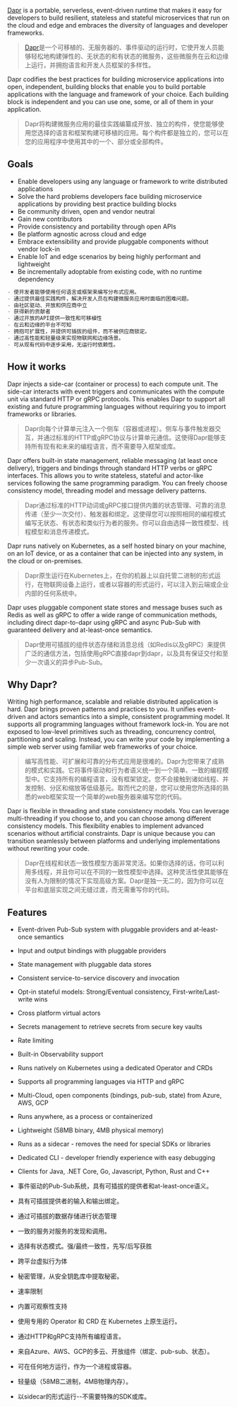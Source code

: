 [Dapr](https://github.com/dapr/dapr) is a portable, serverless, event-driven runtime that makes it easy for developers to build resilient, stateless and stateful microservices that run on the cloud and edge and embraces the diversity of languages and developer frameworks.

> [Dapr](https://github.com/dapr/dapr)是一个可移植的、无服务器的、事件驱动的运行时，它使开发人员能够轻松地构建弹性的、无状态的和有状态的微服务，这些微服务在云和边缘上运行，并拥抱语言和开发人员框架的多样性。


Dapr codifies the best practices for building microservice applications into open, independent, building blocks that enable you to build portable applications with the language and framework of your choice. Each building block is independent and you can use one, some, or all of them in your application.

> Dapr将构建微服务应用的最佳实践编纂成开放、独立的构件，使您能够使用您选择的语言和框架构建可移植的应用。每个构件都是独立的，您可以在您的应用程序中使用其中的一个、部分或全部构件。

## Goals
- Enable developers using any language or framework to write distributed applications
- Solve the hard problems developers face building microservice applications by providing best practice building blocks
- Be community driven, open and vendor neutral
- Gain new contributors
- Provide consistency and portability through open APIs
- Be platform agnostic across cloud and edge
- Embrace extensibility and provide pluggable components without vendor lock-in
- Enable IoT and edge scenarios by being highly performant and lightweight
- Be incrementally adoptable from existing code, with no runtime dependency


```go
- 使开发者能够使用任何语言或框架来编写分布式应用。
- 通过提供最佳实践构件，解决开发人员在构建微服务应用时面临的困难问题。
- 由社区驱动、开放和供应商中立
- 获得新的贡献者
- 通过开放的API提供一致性和可移植性
- 在云和边缘的平台不可知
- 拥抱可扩展性，并提供可插拔的组件，而不被供应商锁定。
- 通过高性能和轻量级来实现物联网和边缘场景。
- 可从现有代码中逐步采用，无运行时依赖性。
```

## How it works 
Dapr injects a side-car (container or process) to each compute unit. The side-car interacts with event triggers and communicates with the compute unit via standard HTTP or gRPC protocols. This enables Dapr to support all existing and future programming languages without requiring you to import frameworks or libraries.

> Dapr向每个计算单元注入一个侧车（容器或进程）。侧车与事件触发器交互，并通过标准的HTTP或gRPC协议与计算单元通信。这使得Dapr能够支持所有现有和未来的编程语言，而不需要导入框架或库。

Dapr offers built-in state management, reliable messaging (at least once delivery), triggers and bindings through standard HTTP verbs or gRPC interfaces. This allows you to write stateless, stateful and actor-like services following the same programming paradigm. You can freely choose consistency model, threading model and message delivery patterns.

> Dapr通过标准的HTTP动词或gRPC接口提供内置的状态管理、可靠的消息传递（至少一次交付）、触发器和绑定。这使得您可以按照相同的编程模式编写无状态、有状态和类似行为者的服务。你可以自由选择一致性模型、线程模型和消息传递模式。

Dapr runs natively on Kubernetes, as a self hosted binary on your machine, on an IoT device, or as a container that can be injected into any system, in the cloud or on-premises.

> Dapr原生运行在Kubernetes上，在你的机器上以自托管二进制的形式运行，在物联网设备上运行，或者以容器的形式运行，可以注入到云端或企业内部的任何系统中。

Dapr uses pluggable component state stores and message buses such as Redis as well as gRPC to offer a wide range of communication methods, including direct dapr-to-dapr using gRPC and async Pub-Sub with guaranteed delivery and at-least-once semantics.

> Dapr使用可插拔的组件状态存储和消息总线（如Redis以及gRPC）来提供广泛的通信方法，包括使用gRPC直接dapr到dapr，以及具有保证交付和至少一次语义的异步Pub-Sub。

## Why Dapr?
Writing high performance, scalable and reliable distributed application is hard. Dapr brings proven patterns and practices to you. It unifies event-driven and actors semantics into a simple, consistent programming model. It supports all programming languages without framework lock-in. You are not exposed to low-level primitives such as threading, concurrency control, partitioning and scaling. Instead, you can write your code by implementing a simple web server using familiar web frameworks of your choice.

> 编写高性能、可扩展和可靠的分布式应用是很难的。Dapr为您带来了成熟的模式和实践。它将事件驱动和行为者语义统一到一个简单、一致的编程模型中。它支持所有的编程语言，没有框架锁定。您不会接触到诸如线程、并发控制、分区和缩放等低级基元。取而代之的是，您可以使用您所选择的熟悉的web框架实现一个简单的web服务器来编写您的代码。

Dapr is flexible in threading and state consistency models. You can leverage multi-threading if you choose to, and you can choose among different consistency models. This flexibility enables to implement advanced scenarios without artificial constraints. Dapr is unique because you can transition seamlessly between platforms and underlying implementations without rewriting your code.

> Dapr在线程和状态一致性模型方面非常灵活。如果你选择的话，你可以利用多线程，并且你可以在不同的一致性模型中选择。这种灵活性使其能够在没有人为限制的情况下实现高级方案。Dapr是独一无二的，因为你可以在平台和底层实现之间无缝过渡，而无需重写你的代码。

## Features
- Event-driven Pub-Sub system with pluggable providers and at-least-once semantics
- Input and output bindings with pluggable providers
- State management with pluggable data stores
- Consistent service-to-service discovery and invocation
- Opt-in stateful models: Strong/Eventual consistency, First-write/Last-write wins
- Cross platform virtual actors
- Secrets management to retrieve secrets from secure key vaults
- Rate limiting
- Built-in Observability support
- Runs natively on Kubernetes using a dedicated Operator and CRDs
- Supports all programming languages via HTTP and gRPC
- Multi-Cloud, open components (bindings, pub-sub, state) from Azure, AWS, GCP
- Runs anywhere, as a process or containerized
- Lightweight (58MB binary, 4MB physical memory)
- Runs as a sidecar - removes the need for special SDKs or libraries
- Dedicated CLI - developer friendly experience with easy debugging
- Clients for Java, .NET Core, Go, Javascript, Python, Rust and C++

- 事件驱动的Pub-Sub系统，具有可插拔的提供者和at-least-once语义。
- 具有可插拔提供者的输入和输出绑定。
- 通过可插拔的数据存储进行状态管理
- 一致的服务对服务的发现和调用。
- 选择有状态模式。强/最终一致性，先写/后写获胜
- 跨平台虚拟行为体
- 秘密管理，从安全钥匙库中提取秘密。
- 速率限制
- 内置可观察性支持
- 使用专用的 Operator 和 CRD 在 Kubernetes 上原生运行。
- 通过HTTP和gRPC支持所有编程语言。
- 来自Azure、AWS、GCP的多云、开放组件（绑定、pub-sub、状态）。
- 可在任何地方运行，作为一个进程或容器。
- 轻量级（58MB二进制，4MB物理内存）。
- 以sidecar的形式运行--不需要特殊的SDK或库。